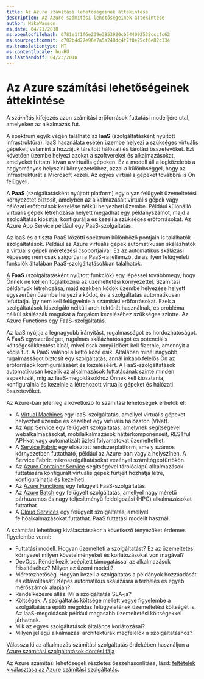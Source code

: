 ```yaml
---
title: Az Azure számítási lehetőségeinek áttekintése
description: Az Azure számítási lehetőségeinek áttekintése
author: MikeWasson
ms.date: 04/21/2018
ms.openlocfilehash: 6781e1f1f6e239e3853920cb544092538cccfc62
ms.sourcegitcommit: d702b4d27e96e7a5a248dc4f2f0e25cf6e82c134
ms.translationtype: MT
ms.contentlocale: hu-HU
ms.lasthandoff: 04/23/2018
---
```

# <a name="overview-of-azure-compute-options"></a>Az Azure számítási lehetőségeinek áttekintése

A *számítás* kifejezés azon számítási erőforrások futtatási modelljére utal, amelyeken az alkalmazás fut. 

A spektrum egyik végén található az **IaaS** (szolgáltatásként nyújtott infrastruktúra). IaaS használata esetén üzembe helyezi a szükséges virtuális gépeket, valamint a hozzájuk társított hálózati és tárolási összetevőket. Ezt követően üzembe helyezi azokat a szoftvereket és alkalmazásokat, amelyeket futtatni kíván a virtuális gépeken. Ez a modell áll a legközelebb a hagyományos helyszíni környezetekhez, azzal a különbséggel, hogy az infrastruktúrát a Microsoft kezeli. Az egyes virtuális gépeket továbbra is Ön felügyeli.  

A **PaaS** (szolgáltatásként nyújtott platform) egy olyan felügyelt üzemeltetési környezetet biztosít, amelyben az alkalmazásait virtuális gépek vagy hálózati erőforrások kezelése nélkül helyezheti üzembe. Például különálló virtuális gépek létrehozása helyett megadhat egy példányszámot, majd a szolgáltatás kiosztja, konfigurálja és kezeli a szükséges erőforrásokat. Az Azure App Service például egy PaaS-szolgáltatás.

Az IaaS és a tiszta PaaS közötti spektrum különböző pontjain is találhatók szolgáltatások. Például az Azure virtuális gépek automatikusan skálázhatók a virtuális gépek méretezési csoportjaival. Ez az automatikus skálázási képesség nem csak szigorúan a PaaS-ra jellemző, de az ilyen felügyeleti funkciók általában PaaS-szolgáltatásokban találhatók.

A **FaaS** (szolgáltatásként nyújtott funkciók) egy lépéssel továbbmegy, hogy Önnek ne kelljen foglalkoznia az üzemeltetési környezettel. Számítási példányok létrehozása, majd ezekben kódok üzembe helyezése helyett egyszerűen üzembe helyezi a kódot, és a szolgáltatás automatikusan lefuttatja. Így nem kell felügyelnie a számítási erőforrásokat. Ezek a szolgáltatások kiszolgáló nélküli architektúrát használnak, és probléma nélkül skálázzák magukat a forgalom kezeléséhez szükséges szintre. Az Azure Functions egy FaaS-szolgáltatás.

Az IaaS nyújtja a legnagyobb irányítást, rugalmasságot és hordozhatóságot. A FaaS egyszerűséget, rugalmas skálázhatóságot és potenciális költségcsökkentést kínál, mivel csak annyi időért kell fizetnie, amennyit a kódja fut. A PaaS valahol a kettő közé esik. Általában minél nagyobb rugalmasságot biztosít egy szolgáltatás, annál inkább felelős Ön az erőforrások konfigurálásáért és kezeléséért. A FaaS-szolgáltatások automatikusan kezelik az alkalmazások futtatásának szinte minden aspektusát, míg az IaaS-megoldásokhoz Önnek kell kiosztania, konfigurálnia és kezelnie a létrehozott virtuális gépeket és hálózati összetevőket.

Az Azure-ban jelenleg a következő fő számítási lehetőségek érhetők el:

- A [Virtual Machines](/azure/virtual-machines/) egy IaaS-szolgáltatás, amellyel virtuális gépeket helyezhet üzembe és kezelhet egy virtuális hálózaton (VNet).
- Az [App Service](/azure/app-service/app-service-value-prop-what-is) egy felügyelt szolgáltatás, amelynek segítségével webalkalmazásokat, mobilalkalmazások háttérkomponenseit, RESTful API-kat vagy automatizált üzleti folyamatokat üzemeltethet.
- A [Service Fabric](/azure/service-fabric/service-fabric-overview) egy elosztott rendszerplatform, amely számos környezetben futtatható, például az Azure-ban vagy a helyszínen. A Service Fabric mikroszolgáltatásokat vezényel számítógépfürtökön. 
- Az [Azure Container Service](/azure/container-service/container-service-intro) segítségével tárolóalapú alkalmazások futtatására konfigurált virtuális gépek fürtjeit hozhatja létre, konfigurálhatja és kezelheti.
- Az [Azure Functions](/azure/azure-functions/functions-overview) egy felügyelt FaaS-szolgáltatás.
- Az [Azure Batch](/azure/batch/batch-technical-overview) egy felügyelt szolgáltatás, amellyel nagy méretű párhuzamos és nagy teljesítményű feldolgozási (HPC) alkalmazásokat futtathat.
- A [Cloud Services](/azure/cloud-services/cloud-services-choose-me) egy felügyelt szolgáltatás, amellyel felhőalkalmazásokat futtathat. PaaS futtatási modellt használ. 

A számítási lehetőség kiválasztásakor a következő tényezőket érdemes figyelembe venni:

- Futtatási modell. Hogyan üzemelteti a szolgáltatást? Ez az üzemeltetési környezet milyen követelményeket és korlátozásokat von magával? 
- DevOps. Rendelkezik beépített támogatással az alkalmazások frissítéséhez? Milyen az üzemi modell?
- Méretezhetőség. Hogyan kezeli a szolgáltatás a példányok hozzáadását és eltávolítását? Képes automatikus skálázásra a terhelés és egyéb mérőszámok alapján? 
- Rendelkezésre állás. Mi a szolgáltatás SLA-ja? 
- Költségek. A szolgáltatás költsége mellett vegye figyelembe a szolgáltatásra épülő megoldás felügyeletének üzemeltetési költségét is. Az IaaS-megoldások például magasabb üzemeltetési költségekkel járhatnak.
- Mik az egyes szolgáltatások általános korlátozásai? 
- Milyen jellegű alkalmazási architektúrák megfelelők a szolgáltatáshoz? 

Válassza ki az alkalmazás számítási szolgáltatás érdekében használjon a [Azure számítási szolgáltatások döntési fája](./compute-decision-tree.md)

Az Azure számítási lehetőségek részletes összehasonlítása, lásd: [feltételek kiválasztása az Azure számítási szolgáltatás](./compute-comparison.md).